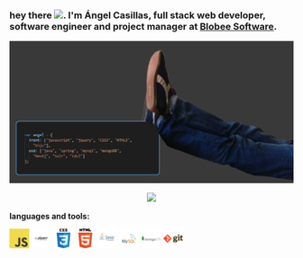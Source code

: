 

### hey there <img src="https://media.giphy.com/media/hvRJCLFzcasrR4ia7z/giphy.gif" width="25px">. I'm Ángel Casillas, full stack web developer, software engineer and project manager at <a target="_blank" href="https://blobee.com">Blobee Software</a>.

![bg][banner]

<p id="socialIcons" align="center">
    <a href="https://es.linkedin.com/in/%C3%A1ngel-casillas-%C3%A1lvarez-a7ba9195" alt="LinkedIn">
        <img src="https://img.shields.io/badge/-LinkedIn-blue?style=flat-square&logo=linkedin" /></a>
</p>

**languages and tools:**  

<a href="https://github.com/search?q=javascript" title="javascript" ><img alt="javascript" height="35" src="https://raw.githubusercontent.com/github/explore/80688e429a7d4ef2fca1e82350fe8e3517d3494d/topics/javascript/javascript.png"></a>
<a href="https://github.com/search?q=jquery" title="jquery" ><img alt="jquery" height="35" src="https://raw.githubusercontent.com/github/explore/80688e429a7d4ef2fca1e82350fe8e3517d3494d/topics/jquery/jquery.png"></a>
<a href="https://github.com/search?q=css3" title="css3" ><img alt="css3" height="35" src="https://raw.githubusercontent.com/github/explore/80688e429a7d4ef2fca1e82350fe8e3517d3494d/topics/css/css.png"></a>
<a href="https://github.com/search?q=html5" title="html5" ><img alt="html5" height="35" src="https://raw.githubusercontent.com/github/explore/80688e429a7d4ef2fca1e82350fe8e3517d3494d/topics/html/html.png"></a>
<a href="https://github.com/search?q=java" title="java" ><img alt="java" height="35" src="https://raw.githubusercontent.com/github/explore/80688e429a7d4ef2fca1e82350fe8e3517d3494d/topics/java/java.png"></a>
<a href="https://github.com/search?q=mysql" title="mysql" ><img alt="mysql" height="35" src="https://raw.githubusercontent.com/github/explore/80688e429a7d4ef2fca1e82350fe8e3517d3494d/topics/mysql/mysql.png"></a>
<a href="https://github.com/search?q=mongodb" title="mongodb" ><img alt="mongodb" height="35" src="https://raw.githubusercontent.com/github/explore/80688e429a7d4ef2fca1e82350fe8e3517d3494d/topics/mongodb/mongodb.png"></a>
<a href="https://github.com/search?q=git" title="git" ><img alt="git" height="35" src="https://raw.githubusercontent.com/github/explore/80688e429a7d4ef2fca1e82350fe8e3517d3494d/topics/git/git.png"></a>


[banner]: https://raw.githubusercontent.com/angel-casillas/angel-casillas/master/angelbg.png

